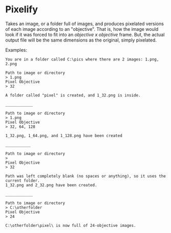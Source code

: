Pixelify
========

Takes an image, or a folder full of images, and produces pixelated versions of each image according to an "objective". That is, how the image would look if it was forced to fit into an *objective x objective* frame. But, the actual output file will be the same dimensions as the original, simply pixelated.

Examples:

    You are in a folder called C:\pics where there are 2 images: 1.png, 2.png

    Path to image or directory
	> 1.png
	Pixel Objective
	> 32

	A folder called "pixel" is created, and 1_32.png is inside.

	____________

	Path to image or directory
	> 1.png
	Pixel Objective
	> 32, 64, 128

	1_32.png, 1_64.png, and 1_128.png have been created

	___________

	Path to image or directory
	> 
	Pixel Objective
	> 32

	Path was left completely blank (no spaces or anything), so it uses the current folder.
	1_32.png and 2_32.png have been created. 

	____________

	Path to image or directory
	> C:\otherfolder
	Pixel Objective
	> 24

	C:\otherfolder\pixel\ is now full of 24-objective images.
